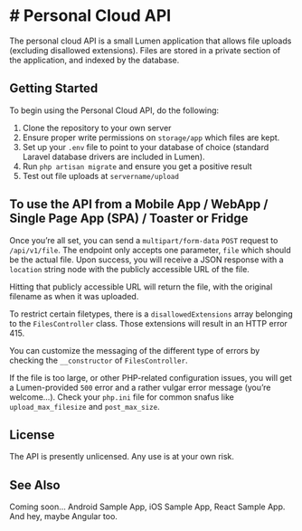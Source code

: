 # # Personal Cloud API
The personal cloud API is a small Lumen application that allows file uploads (excluding disallowed extensions). Files are stored in a private section of the application, and indexed by the database.

## Getting Started
To begin using the Personal Cloud API, do the following:
1. Clone the repository to your own server
2. Ensure proper write permissions on `storage/app` which files are kept.
3. Set up your `.env` file to point to your database of choice (standard Laravel database drivers are included in Lumen).
4. Run `php artisan migrate` and ensure you get a positive result
5. Test out file uploads at `servername/upload`

## To use the API from a Mobile App / WebApp / Single Page App (SPA) / Toaster or Fridge
Once you’re all set, you can send a `multipart/form-data` `POST` request to `/api/v1/file`. The endpoint only accepts one parameter, `file` which should be the actual file. Upon success, you will receive a JSON response with a `location` string node with the publicly accessible URL of the file.

Hitting that publicly accessible URL will return the file, with the original filename as when it was uploaded.

To restrict certain filetypes, there is a `disallowedExtensions` array belonging to the `FilesController` class. Those extensions will result in an HTTP error 415.

You can customize the messaging of the different type of errors by checking the `__constructor` of `FilesController`.

If the file is too large, or other PHP-related configuration issues, you will get a Lumen-provided `500` error and a rather vulgar error message (you’re welcome…). Check your `php.ini` file for common snafus like `upload_max_filesize` and `post_max_size`.


## License
The API is presently unlicensed. Any use is at your own risk.

## See Also
Coming soon… Android Sample App, iOS Sample App, React Sample App. And hey, maybe Angular too.
